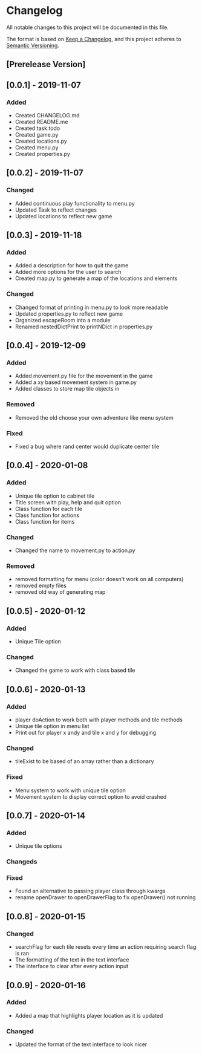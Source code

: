 # Changelog
All notable changes to this project will be documented in this file.

The format is based on [Keep a Changelog](https://keepachangelog.com/en/1.0.0/),
and this project adheres to [Semantic Versioning](https://semver.org/spec/v2.0.0.html).

## [Prerelease Version]

## [0.0.1] - 2019-11-07
### Added
 - Created CHANGELOG.md
 - Created README.me
 - Created task.todo
 - Created game.py
 - Created locations.py
 - Created menu.py
 - Created properties.py

## [0.0.2] - 2019-11-07
### Changed
- Added continuous play functionality to menu.py
- Updated Task to reflect changes
- Updated locations to reflect new game

## [0.0.3] - 2019-11-18
### Added
 - Added a description for how to quit the game
 - Added more options for the user to search
 - Created map.py to generate a map of the locations and elements

### Changed
 - Changed format of printing in menu.py to look more readable
 - Updated properties.py to reflect new game
 - Organized escapeRoom into a module
 - Renamed nestedDictPrint to printNDict in properties.py

## [0.0.4] - 2019-12-09
### Added
 - Added movement.py file for the movement in the game
 - Added a xy based movement system in game.py
 - Added classes to store map tile objects in

### Removed
 - Removed the old choose your own adventure like menu system

### Fixed
 - Fixed a bug where rand center would duplicate center tile

## [0.0.4] - 2020-01-08
### Added
 - Unique tile option to cabinet tile
 - Title screen with play, help and quit option
 - Class function for each tile
 - Class function for actions
 - Class function for items

### Changed
 - Changed the name to movement.py to action.py

### Removed
 - removed formatting for menu (color doesn't work on all computers)
 - removed empty files
 - removed old way of generating map

## [0.0.5] - 2020-01-12
### Added
 - Unique Tile option

### Changed
 - Changed the game to work with class based tile

## [0.0.6] - 2020-01-13
### Added
 - player doAction to work both with player methods and tile methods
 - Unique tile option in menu list
 - Print out for player x andy and tile x and y for debugging

### Changed
 - tileExist to be based of an array rather than a dictionary


### Fixed
 - Menu system to work with unique tile option
 - Movement system to display correct option to avoid crashed

## [0.0.7] - 2020-01-14
### Added
 - Unique tile options

### Changeds

### Fixed
 - Found an alternative to passing player class through kwargs
 - rename openDrawer to openDrawerFlag to fix openDrawer() not running

## [0.0.8] - 2020-01-15
### Changed
 - searchFlag for each tile resets every time an action requiring search flag is ran
 - The formatting of the text in the text interface
 - The interface to clear after every action input

## [0.0.9] - 2020-01-16
### Added
 - Added a map that highlights player location as it is updated

### Changed
 - Updated the format of the text interface to look nicer
